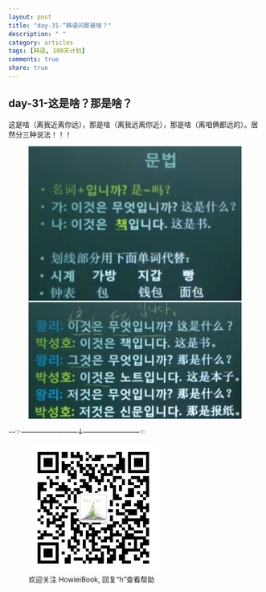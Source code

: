 ```yaml
---
layout: post
title: "day-31-“韩语问那是啥？"
description: " "
category: articles
tags: [韩语, 100天计划]
comments: true
share: true
---
```




day-31-这是啥？那是啥？
---
这是啥（离我近离你远），那是啥（离我远离你近），那是啥（离咱俩都远的）。居然分三种说法！！！

<figure  class="third">
    <a href="../../images/k31-1.jpg"><img src="../../images/k31-1.jpg" alt="image"></a>
    <a href="../../images/k31.jpg"><img src="../../images/k31.jpg" alt="image"></a>
<figcaption>  </figcaption>
</figure>

 
--☞————————↓————————☜
<figure >
    <a href="../../images/HowieiBook2D.jpg"><img src="../../images/HowieiBook2D.jpg" alt="image"></a>
    <figcaption> 欢迎关注 HowieiBook, 回复“h”查看帮助</figcaption>
</figure>
